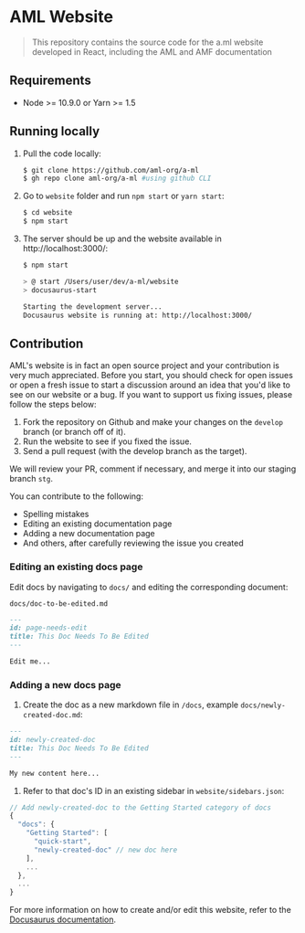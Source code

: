# AML Website

> This repository contains the source code for the a.ml website developed in React, including the AML and AMF documentation

## Requirements
* Node >= 10.9.0 or Yarn >= 1.5

## Running locally
1. Pull the code locally:

    ```bash
    $ git clone https://github.com/aml-org/a-ml
    $ gh repo clone aml-org/a-ml #using github CLI
    ```

2. Go to `website` folder and run `npm start` or `yarn start`:

    ```bash
    $ cd website
    $ npm start
    ```

3. The server should be up and the website available in http://localhost:3000/:

    ```bash
    $ npm start 
    
    > @ start /Users/user/dev/a-ml/website
    > docusaurus-start
   
    Starting the development server...
    Docusaurus website is running at: http://localhost:3000/
    ```

## Contribution
AML's website is in fact an open source project and your contribution is very much appreciated. 
Before you start, you should check for open issues or open a fresh issue to start a discussion around an idea that 
you'd like to see on our website or a bug. If you want to support us fixing issues, please follow the steps below:

1. Fork the repository on Github and make your changes on the `develop` branch (or branch off of it).
2. Run the website to see if you fixed the issue.
3. Send a pull request (with the develop branch as the target).

We will review your PR, comment if necessary, and merge it into our staging branch `stg`.

You can contribute to the following:

* Spelling mistakes
* Editing an existing documentation page
* Adding a new documentation page
* And others, after carefully reviewing the issue you created

### Editing an existing docs page

Edit docs by navigating to `docs/` and editing the corresponding document:

`docs/doc-to-be-edited.md`

```markdown
---
id: page-needs-edit
title: This Doc Needs To Be Edited
---

Edit me...
```

### Adding a new docs page

1. Create the doc as a new markdown file in `/docs`, example `docs/newly-created-doc.md`:

```md
---
id: newly-created-doc
title: This Doc Needs To Be Edited
---

My new content here...
```

1. Refer to that doc's ID in an existing sidebar in `website/sidebars.json`:

``` javascript
// Add newly-created-doc to the Getting Started category of docs
{
  "docs": {
    "Getting Started": [
      "quick-start",
      "newly-created-doc" // new doc here
    ],
    ...
  },
  ...
}
```

For more information on how to create and/or edit this website, refer to the [Docusaurus documentation](https://v2.docusaurus.io/docs/).
